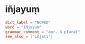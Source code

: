 # iñjayuṃ

``` toml
dict_label = "NCPED"
word = "iñjayuṃ"
grammar_comment = "aor. 3 plural"
see_also = ["iñjati"]
```

